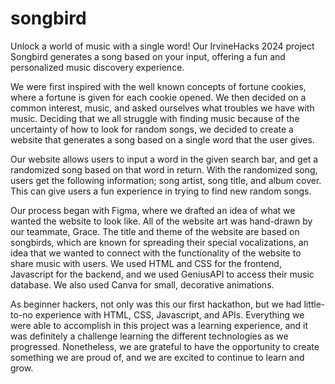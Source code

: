 # songbird

Unlock a world of music with a single word! Our IrvineHacks 2024 project Songbird generates a song based on your input, offering a fun and personalized music discovery experience. 

We were first inspired with the well known concepts of fortune cookies, where a fortune is given for each cookie opened. We then decided on a common interest, music, and asked ourselves what troubles we have with music. Deciding that we all struggle with finding music because of the uncertainty of how to look for random songs, we decided to create a website that generates a song based on a single word that the user gives.

Our website allows users to input a word in the given search bar, and get a randomized song based on that word in return. With the randomized song, users get the following information; song artist, song title, and album cover. This can give users a fun experience in trying to find new random songs.

Our process began with Figma, where we drafted an idea of what we wanted the website to look like. All of the website art was hand-drawn by our teammate, Grace. The title and theme of the website are based on songbirds, which are known for spreading their special vocalizations, an idea that we wanted to connect with the functionality of the website to share music with users. We used HTML and CSS for the frontend, Javascript for the backend, and we used GeniusAPI to access their music database. We also used Canva for small, decorative animations.

As beginner hackers, not only was this our first hackathon, but we had little-to-no experience with HTML, CSS, Javascript, and APIs. Everything we were able to accomplish in this project was a learning experience, and it was definitely a challenge learning the different technologies as we progressed. Nonetheless, we are grateful to have the opportunity to create something we are proud of, and we are excited to continue to learn and grow.
